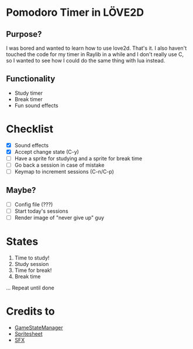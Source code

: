 # Pomodoro Timer in LÖVE2D
## Purpose?
I was bored and wanted to learn how to use love2d. That's it. I also haven't touched the code for my timer in Raylib in a while and I don't really use C, so I wanted to see how I could do the same thing with lua instead.

## Functionality
- Study timer
- Break timer
- Fun sound effects

# Checklist
- [x] Sound effects
- [x] Accept change state (C-y)
- [ ] Have a sprite for studying and a sprite for break time
- [ ] Go back a session in case of mistake
- [ ] Keymap to increment sessions (C-n/C-p)

## Maybe?
- [ ] Config file (???)
- [ ] Start today's sessions
- [ ] Render image of "never give up" guy

# States
1. Time to study!
2. Study session
3. Time for break!
4. Break time

... Repeat until done

# Credits to
- [GameStateManager](https://github.com/GwyrddGlas/GameStateManager)
- [Spritesheet](https://opengameart.org/content/bushly-and-princess-sera)
- [SFX](https://rpg.hamsterrepublic.com/ohrrpgce/Free_Sound_Effects)
